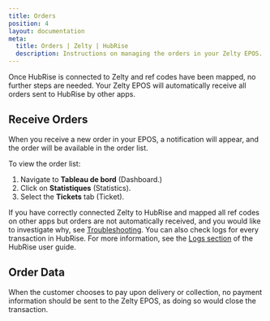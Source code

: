 ```yaml
---
title: Orders
position: 4
layout: documentation
meta:
  title: Orders | Zelty | HubRise
  description: Instructions on managing the orders in your Zelty EPOS. Synchronise data between your EPOS and your apps.
---
```


Once HubRise is connected to Zelty and ref codes have been mapped, no further steps are needed. Your Zelty EPOS will automatically receive all orders sent to HubRise by other apps.

## Receive Orders

When you receive a new order in your EPOS, a notification will appear, and the order will be available in the order list.

To view the order list:

1. Navigate to **Tableau de bord** (Dashboard.)
1. Click on **Statistiques** (Statistics).
1. Select the **Tickets** tab (Ticket).

If you have correctly connected Zelty to HubRise and mapped all ref codes on other apps but orders are not automatically received, and you would like to investigate why, see [Troubleshooting](/apps/zelty/troubleshooting). You can also check logs for every transaction in HubRise. For more information, see the [Logs section](/docs/data/#logs) of the HubRise user guide.

## Order Data

When the customer chooses to pay upon delivery or collection, no payment information should be sent to the Zelty EPOS, as doing so would close the transaction.
